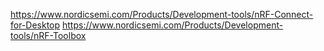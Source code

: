 https://www.nordicsemi.com/Products/Development-tools/nRF-Connect-for-Desktop
https://www.nordicsemi.com/Products/Development-tools/nRF-Toolbox

